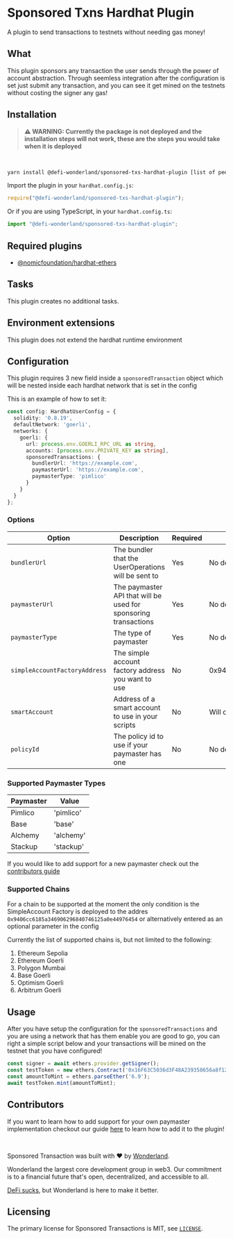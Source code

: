 # Sponsored Txns Hardhat Plugin

A plugin to send transactions to testnets without needing gas money!


## What

This plugin sponsors any transaction the user sends through the power of account abstraction. Through seemless integration after the configuration is set just submit any transaction, and you can see it get mined on the testnets without costing the signer any gas! 

## Installation

> **⚠ WARNING: Currently the package is not deployed and the installation steps will not work, these are the steps you would take when it is deployed**

<br>


```bash
yarn install @defi-wonderland/sponsored-txs-hardhat-plugin [list of peer dependencies]
```

Import the plugin in your `hardhat.config.js`:

```js
require("@defi-wonderland/sponsored-txs-hardhat-plugin");
```

Or if you are using TypeScript, in your `hardhat.config.ts`:

```ts
import "@defi-wonderland/sponsored-txs-hardhat-plugin";
```


## Required plugins


- [@nomicfoundation/hardhat-ethers](https://github.com/NomicFoundation/hardhat/tree/main/packages/hardhat-ethers)

## Tasks


This plugin creates no additional tasks.


## Environment extensions

This plugin does not extend the hardhat runtime environment

## Configuration

This plugin requires 3 new field inside a `sponsoredTransaction` object which will be nested inside each hardhat network that is set in the config

This is an example of how to set it:

```ts
const config: HardhatUserConfig = {
  solidity: '0.8.19',
  defaultNetwork: 'goerli',
  networks: {
    goerli: {
      url: process.env.GOERLI_RPC_URL as string,
      accounts: [process.env.PRIVATE_KEY as string],
      sponsoredTransactions: {
        bundlerUrl: 'https://example.com',
        paymasterUrl: 'https://example.com',
        paymasterType: 'pimlico'
      }
    }
  }
};
```

### Options

| Option                         | Description                                                                                          | Required | Default                                     |
| ------------------------------ | ---------------------------------------------------------------------------------------------------- | -------- | ------------------------------------------  |
| `bundlerUrl`                   | The bundler that the UserOperations will be sent to                                                  | Yes      | No default                                  |
| `paymasterUrl`                 | The paymaster API that will be used for sponsoring transactions                                      | Yes      | No default                                  |
| `paymasterType`                | The type of paymaster                                                                                | Yes      | No default                                  |
| `simpleAccountFactoryAddress`  | The simple account factory address you want to use                                                   | No       | 0x9406cc6185a346906296840746125a0e44976454  |
| `smartAccount`                 | Address of a smart account to use in your scripts                                                    | No       | Will deploy one for you                     |
| `policyId`                     | The policy id to use if your paymaster has one                                                       | No       | No default                                  | 

### Supported Paymaster Types

| Paymaster | Value     |
| --------- | --------- |
| Pimlico   | 'pimlico' |
| Base      | 'base'    |
| Alchemy   | 'alchemy' |
| Stackup   | 'stackup' |



If you would like to add support for a new paymaster check out the [contributors guide](./CONTRIBUTORS.md#adding-a-new-paymaster-to-the-plugin)

### Supported Chains

For a chain to be supported at the moment the only condition is the SimpleAccount Factory is deployed to the addres `0x9406cc6185a346906296840746125a0e44976454` or alternatively entered as an optional parameter in the config

Currently the list of supported chains is, but not limited to the following:

1. Ethereum Sepolia
1. Ethereum  Goerli
1. Polygon Mumbai
1. Base Goerli
1. Optimism Goerli
1. Arbitrum Goerli

## Usage

After you have setup the configuration for the `sponsoredTransactions` and you are using a network that has them enable you are good to go, you can right a simple script below and your transactions will be mined on the testnet that you have configured!

```js
const signer = await ethers.provider.getSigner();
const testToken = new ethers.Contract('0x16F63C5036d3F48A239358656a8f123eCE85789C', TEST_TOKEN_ABI, signer);
const amountToMint = ethers.parseEther('6.9');
await testToken.mint(amountToMint);
```

## Contributors

If you want to learn how to add support for your own paymaster implementation checkout our guide [here](./CONTRIBUTORS.md#adding-a-new-paymaster-to-the-plugin) to learn how to add it to the plugin!

<br>

Sponsored Transaction was built with ❤️ by [Wonderland](https://defi.sucks).

Wonderland the largest core development group in web3. Our commitment is to a financial future that's open, decentralized, and accessible to all.

[DeFi sucks](https://defi.sucks), but Wonderland is here to make it better.

## Licensing

The primary license for Sponsored Transactions is MIT, see [`LICENSE`](./LICENSE).